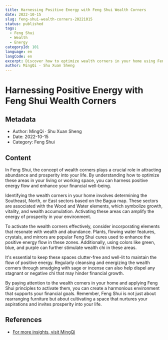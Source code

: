 ```yaml
---
title: Harnessing Positive Energy with Feng Shui Wealth Corners
date: 2022-10-15
slug: feng-shui-wealth-corners-20221015
status: published
tags:
  - Feng Shui
  - Wealth
  - Energy
categoryId: 101
language: en
langCode: en
excerpt: Discover how to optimize wealth corners in your home using Feng Shui principles.
author: MingQi · Shu Xuan Sheng
---
```


# Harnessing Positive Energy with Feng Shui Wealth Corners

## Metadata
- Author: MingQi · Shu Xuan Sheng
- Date: 2022-10-15
- Category: Feng Shui

## Content
In Feng Shui, the concept of wealth corners plays a crucial role in attracting abundance and prosperity into your life. By understanding how to optimize these areas in your living or working space, you can harness positive energy flow and enhance your financial well-being.

Identifying the wealth corners in your home involves determining the Southeast, North, or East sectors based on the Bagua map. These sectors are associated with the Wood and Water elements, which symbolize growth, vitality, and wealth accumulation. Activating these areas can amplify the energy of prosperity in your environment.

To activate the wealth corners effectively, consider incorporating elements that resonate with wealth and abundance. Plants, flowing water features, crystals, and mirrors are popular Feng Shui cures used to enhance the positive energy flow in these zones. Additionally, using colors like green, blue, and purple can further stimulate wealth chi in these areas.

It's essential to keep these spaces clutter-free and well-lit to maintain the flow of positive energy. Regularly cleansing and energizing the wealth corners through smudging with sage or incense can also help dispel any stagnant or negative chi that may hinder financial growth.

By paying attention to the wealth corners in your home and applying Feng Shui principles to activate them, you can create a harmonious environment that supports your financial goals. Remember, Feng Shui is not just about rearranging furniture but about cultivating a space that nurtures your aspirations and invites prosperity into your life.

## References
- [For more insights, visit MingQi](https://www.mingqi.me)